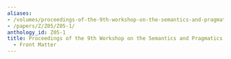 ```yaml
---
aliases:
- /volumes/proceedings-of-the-9th-workshop-on-the-semantics-and-pragmatics-of-dialogue-front-matter/
- /papers/Z/Z05/Z05-1/
anthology_id: Z05-1
title: Proceedings of the 9th Workshop on the Semantics and Pragmatics of Dialogue
  - Front Matter
---
```

